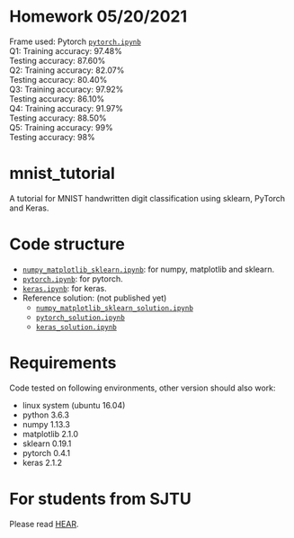 # Homework 05/20/2021
Frame used: Pytorch [`pytorch.ipynb`](pytorch.ipynb)<br>
Q1:   Training accuracy: 97.48%<br>
      Testing accuracy: 87.60%<br>
Q2:   Training accuracy: 82.07%<br>
      Testing accuracy: 80.40%<br>
Q3:   Training accuracy: 97.92%<br>
      Testing accuracy: 86.10%<br>
Q4:   Training accuracy: 91.97%<br>
      Testing accuracy: 88.50%<br>
Q5:   Training accuracy: 99%<br>
      Testing accuracy: 98%

# mnist_tutorial
A tutorial for MNIST handwritten digit classification using sklearn, PyTorch and Keras.

# Code structure
* [`numpy_matplotlib_sklearn.ipynb`](numpy_matplotlib_sklearn.ipynb): for numpy, matplotlib and sklearn.
* [`pytorch.ipynb`](pytorch.ipynb): for pytorch.
* [`keras.ipynb`](keras.ipynb): for keras.
* Reference solution: (not published yet)
    * [`numpy_matplotlib_sklearn_solution.ipynb`](numpy_matplotlib_sklearn_solution.ipynb)
    * [`pytorch_solution.ipynb`](pytorch_solution.ipynb)
    * [`keras_solution.ipynb`](keras_solution.ipynb)

# Requirements
Code tested on following environments, other version should also work:
* linux system (ubuntu 16.04) 
* python 3.6.3
* numpy 1.13.3
* matplotlib 2.1.0
* sklearn 0.19.1
* pytorch 0.4.1
* keras 2.1.2

# For students from SJTU
Please read [HEAR](EE369.md).
